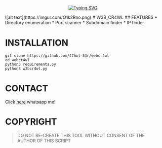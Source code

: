 ## <!-- Typing SVG -->
<p align="center">
    <a href="https://github.com/47hxl-53r">
        <img
src="https://readme-typing-svg.herokuapp.com/?size=35&width=800&lines=w3b_cr4wl+by+47hx1-53r"
            alt="Typing SVG"
        />
    </a>
</p>
![alt text](https://imgur.com/O1k2Rno.png)
# W3B_CR4WL
## FEATURES
* Directory enumeration
* Port scanner
* Subdomain finder
* IP finder

# INSTALLATION
```
git clone https://github.com/47hxl-53r/webcr4wl
cd webcr4wl
python3 requirements.py
python3 w3bcr4wl.py
```
# CONTACT
Click [here](https://wa.me/+918606672509) whatsapp me!
# COPYRIGHT
> DO NOT RE-CREATE THIS TOOL WITHOUT CONSENT OF THE AUTHOR OF THIS SCRIPT
